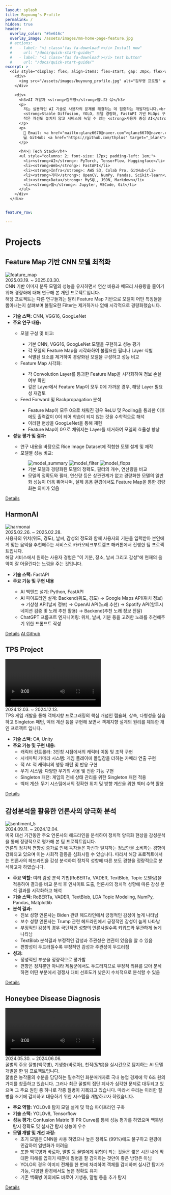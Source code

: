 ```yaml
---
layout: splash
title: Buyoung's Profile
permalink: /
hidden: true
header:
  overlay_color: "#5e616c"
  overlay_image: /assets/images/mm-home-page-feature.jpg
  # actions:
  #   - label: "<i class='fas fa-download'></i> Install now"
  #     url: "/docs/quick-start-guide/"
  #   - label: "<i class='fas fa-download'></i> test button"
  #     url: "/docs/quick-start-guide/"
excerpt: >
  <div style="display: flex; align-items: flex-start; gap: 30px; flex-wrap: wrap;">
    <div>
      <img src="/assets/images/buyoung_profile.jpg" alt="김부영 프로필" width="180" style="border-radius: 10px;" />
    </div>

    <div>
      <h3>AI 개발자 <strong>김부영</strong>입니다 😊</h3>
      <p>
        저는 실용적인 AI 기술로 사용자의 문제를 해결하는 데 집중하는 개발자입니다.<br/>
        <strong>Stable Diffusion, YOLO, 모델 경량화, FastAPI 기반 MLOps 구축</strong>에 관심이 많습니다.<br/>
        작은 개선도 놓치지 않고 서비스에 녹일 수 있는 <strong>사용자 중심 AI</strong>를 지향합니다.<br/>
      </p>
      <p>
        📧 Email: <a href="mailto:glanz6670@naver.com">glanz6670@naver.com</a><br/>
        💻 GitHub: <a href="https://github.com/thplus" target="_blank">github.com/thplus</a><br/>
      </p>

      <h4>🧰 Tech Stack</h4>
      <ul style="columns: 2; font-size: 17px; padding-left: 1em;">
        <li><strong>AI</strong>: PyTorch, TensorFlow, Huggingface</li>
        <li><strong>Web</strong>: FastAPI</li>
        <li><strong>Infra</strong>: AWS S3, Colab Pro, GitHub</li>
        <li><strong>기타</strong>: OpenCV, NumPy, Pandas, Scikit-learn</li>
        <li><strong>Data</strong>: MySQL, JSON, Markdown</li>
        <li><strong>툴</strong>: Jupyter, VSCode, Git</li>
      </ul>
    </div>
  </div>


feature_row:

---
```


# Projects
## Feature Map 기반 CNN 모델 최적화
<div class="project-card">
  <img src="/assets/images/cnnproject_final_layer4.png" alt="feature_map" class="project-thumb" />
  <div class="project-date">
    <i class="fa fa-calendar"></i> 2025.03.19. ~ 2025.03.30.
  </div>

  <div class="project-summary">
    CNN 기반 이미지 분류 모델의 성능을 유지하면서 연산 비용과 메모리 사용량을 줄이기 위해 경량화에 대해 연구해 본 개인 프로젝트입니다.<br/>
    해당 프로젝트는 다른 연구들과는 달리 Feature Map 기반으로 모델이 어떤 특징들을 뽑아내는지 살펴보며 불필요한 Filter는 제거하거나 없애 시각적으로 경량화했습니다.
  </div>

  <ul class="project-detail">
    <li><strong>기술 스택:</strong> CNN, VGG16, GoogLeNet</li>
    <li><strong>주요 연구 내용: </strong></li>
      <ul>
        <li>모델 구성 및 비교:</li>
          <ul>
            <li>기본 CNN, VGG16, GoogLeNet 모델을 구현하고 성능 평가</li>
            <li>각 모델의 Feature Map을 시각화하여 불필요한 필터나 Layer 식별</li>
            <li>식별된 요소를 제거하여 경량화된 모델을 구성하고 성능 비교</li>
          </ul>
        <li>Feature Map 시각화:</li>
          <ul>
            <li>각 Convolution Layer를 틍과한 Feature Map을 시각화하여 정보 손실 여부 확인</li>
            <li>깊은 Layer에서 Feature Map이 모두 0에 가까운 경우, 해당 Layer 필요성 재검토</li>
          </ul>
        <li>Feed Forward 및 Backpropagation 분석</li>
          <ul>
            <li>Feature Map이 모두 0으로 채워진 경우 ReLU 및 Pooling을 통과한 이후에도 출력값이 0이 되어 학습이 되지 않는 것을 수학적으로 해석</li>
            <li>이러한 현상을 GoogLeNet을 통해 재현</li>
            <li>Feature Map이 0으로 채워지는 Layer를 제거하여 모델의 효율성 향상</li>
          </ul>
      </ul>
        <li><strong>성능 평가 및 결과:</strong></li>
      <ul>
        <li>연구 내용을 바탕으로 Rice Image Dataset에 적합한 모델 설계 및 제작</li>
        <li>모델별 성능 비교:</li>
          <ul>
            <img src="/assets/images/cnnproject_final_summary.png" alt="model_summary" />
            <img src="/assets/images/cnnproject_final_filter.png" alt="model_filter" />
            <img src="/assets/images/cnnproject_final_flops.png" alt="model_flops" />
            <li>기본 모델과 경량화된 모델의 정확도, 필터의 개수, 연산량을 비교</li>
            <li>모델의 정확도와 필터, 연산량 등은 상관관계가 없고 경량화한 모델의 일반화 성능이 더욱 뛰어나며, 실제 응용 환경에서도 Feature Map을 통한 경량화는 의미가 있음</li>
          </ul>
      </ul>
  </ul>

  <a class="btn btn--primary" href="/project/ktb/cnn_project/">Details</a>
</div>

## HarmonAI
<div class="project-card">
  <img src="/assets/images/hackathon_5.png" alt="harmonai" class="project-thumb" />
  <div class="project-date">
    <i class="fa fa-calendar"></i> 2025.02.26. ~ 2025.02.28.
  </div>

  <div class="project-summary">
    사용자의 위치(위도, 경도), 날씨, 감성의 정도와 함께 사용자의 기분을 입력받아 본인에게 맞는 음악을 추천해주는 서비스로 카카오테크부트캠프 해커톤에서 진행한 팀 프로젝트입니다.<br/>
    해당 서비스에서 원하는 사용자 경험은 "이 기분, 장소, 날씨 그리고 감성"에 현재의 음악이 잘 어울린다는 느낌을 주는 것입니다.<br/>
  </div>

  <ul class="project-detail">
    <li><strong>기술 스택:</strong> FastAPI</li>
    <li><strong>주요 기능 및 구현 내용</strong></li>
      <ul>
        <li>AI 백엔드 설계: Python, FastAPI</li>
        <li>AI 파이프라인 설계: Backend(위도, 경도) → Google Maps API(위치 정보) → 기상청 API(날씨 정보) → OpenAI API(노래 추천) → Spotify API(할루시네이션 검증 및 노래 추천 활용) → Backend(추천 노래 정보 전달)</li>
        <li>ChatGPT 프롬프트 엔지니어링: 위치, 날씨, 기분 등을 고려한 노래를 추천해주기 위한 프롬프트 작성</li>
      </ul>
  </ul>

  <a class="btn btn--primary" href="/project/ktb/hackathon/">Details</a>
  <a class="btn btn--info" href="https://github.com/KTB-Hackerton-24Team/HarmonAI_AI">AI Github</a>
</div>

## TPS Project
<div class="project-card">
  <video controls class="project-video">
    <source src="/assets/videos/TPS_Project_Play.mp4" type="video/mp4" />
  </video>
  <div class="project-date">
    <i class="fa fa-calendar"></i> 2024.12.03. ~ 2024.12.13.
  </div>

  <div class="project-summary">
    TPS 게임 개발을 통해 객체지향 프로그래밍의 핵심 개념인 캡슐화, 상속, 다형성을 실습하고 Singleton 패턴, 벡터 계산 등을 구현해 보면서 객체지향 설계의 원리를 체득한 개인 프로젝트 입니다.<br/>
  </div>

  <ul class="project-detail">
    <li><strong>기술 스택:</strong> C#, Unity</li>
    <li><strong>주요 기능 및 구현 내용:</strong>
      <ul>
        <li>캐릭터 컨트롤러: 3인칭 시점에서의 캐릭터 이동 및 조작 구현</li>
        <li>시네마틱 카메라 시스템: 게임 플레이에 몰입감을 더하는 카메라 연출 구현</li>
        <li>적 AI: 적 캐릭터의 행동 패턴 및 반응 구현</li>
        <li>무기 시스템: 다양한 무기의 사용 및 전환 기능 구현</li>
        <li>Singleton 패턴: 게임의 전체 상태 관리를 위한 Singleton 패턴 적용</li>
        <li>벡터 계산: 무기 시스템에서의 정확한 위치 및 방향 계산을 위한 벡터 수학 활용</li>
      </ul>
    </li>
  </ul>

  <a class="btn btn--primary" href="/project/ajou%20university/tps_project/">Details</a>
</div>

## 감성분석을 활용한 언론사의 양극화 분석
<div class="project-card">
  <img src="/assets/images/sentiment_lda_ronegative.png" alt="sentiment_5" class="project-thumb" />
  <div class="project-date">
    <i class="fa fa-calendar"></i> 2024.09.11. ~ 2024.12.04.
  </div>

  <div class="project-summary">
    미국 대선 기간동안 주요 언론사의 헤드라인을 분석하여 정치적 양극화 현상을 감성분석을 통해 정량적으로 평가해 본 팀 프로젝트입니다.<br/>
    언론의 정치적 편향성 증가로 인해 독자들은 자신과 일치하는 정보만을 소비하는 경향이 강화되고 있으며 이는 사회적 갈등을 심화시킬 수 있습니다. 따라서 해당 프로젝트에서는 언론사의 헤드라인을 감성 분석하여 정치적 성향에 따른 보도 경향을 정량적으로 분석하고자 하였습니다.<br/>
  </div>

  <ul class="project-detail">
    <li><strong>주요 역할:</strong> 여러 감성 분석 기법(RoBERTa, VADER, TextBlob, Topic 모델링)을 적용하여 결과를 비교 분석 후 인사이트 도출, 언론사의 정치적 성향에 따른 감성 분석 결과를 시각화하고 해석 </li>
    <li><strong>기술 스택:</strong> RoBERTa, VADER, TextBlob, LDA Topic Modeling, NumPy, Pandas, Matplotlib</li>
    <li><strong>분석 결과:</strong>
      <ul>
        <li>진보 성향 언론사는 Biden 관련 헤드라인에서 긍정적인 감성이 높게 나타남</li>
        <li>보수 성향 언론사는 Trump 관련 헤드라인에서 긍정적인 감성이 높게 나타남</li>
        <li>부정적인 감성의 경우 극단적인 성향의 언론사일수록 키워드와 무관하게 높게 나타남</li>
        <li>TextBlob 분석결과 부정적인 감성과 주관성은 연관이 있음을 알 수 있음</li>
        <li>편향성이 두드러질수록 부정적인 감성과 주관성이 두드러짐</li>
      </ul>
    </li>
    <li><strong>성과:</strong>
      <ul>
        <li>정성적인 부분을 정량적으로 평가함</li>
        <li>편향은 정치뿐만 아니라 제품군에서도 두드러지므로 부정적 리뷰를 모아 분석하면 어떤 부분에서 경쟁사 대비 선호도가 낮은지 수치적으로 분석할 수 있음</li>
      </ul>
    </li>
  </ul>

  <a class="btn btn--primary" href="/project/ajou%20university/sentiment_analysis_with_headline/">Details</a>
</div>

## Honeybee Disease Diagnosis
<div class="project-card">
  <video controls class="project-video">
    <source src="/assets/videos/honeybee_video1.mp4" type="video/mp4" />
  </video>
  <div class="project-date">
    <i class="fa fa-calendar"></i> 2024.05.30. ~ 2024.06.06.
  </div>

  <div class="project-summary">
    꿀벌의 주요 질병(백묵병), 기생충(바로아), 천적(말벌)을 실시간으로 탐지하는 AI 모델 개발을 한 팀 프로젝트입니다.<br/>
    꿀벌은 농작물의 수분을 담당하는 필수적인 화분매개자로 국내 농업 경제에 약 6조 원의 가치를 창출하고 있습니다. 그러나 최근 꿀벌의 집단 폐사가 심각한 문제로 대두되고 있으며 그 주요 원인 중 하나로 각종 질병이 지목되고 있습니다. 따라서 우리는 이러한 질병을 조기에 감지하고 대응하기 위한 시스템을 개발하고자 하였습니다.<br/>
  </div>

  <ul class="project-detail">
    <li><strong>주요 역할:</strong> YOLOv8 탐지 모델 설계 및 학습 파이프라인 구축</li>
    <li><strong>기술 스택:</strong> YOLOv8, Tensorflow</li>
    <li><strong>성능 평가:</strong> Confusion Matrix 및 PR Curve를 통해 성능 평가를 하였으며 백묵병 탐지 정확도 및 실시간 탐지 성능이 우수</li>
    <li><strong>모델 개발 및 개선 과정:</strong>
      <ul>
        <li>초기 모델은 CNN을 사용 하였으나 높은 정확도 (99%)에도 불구하고 환경에 민감하여 일반화가 어려움</li>
        <li>또한 백묵병과 바로아, 말벌 등 꿀벌에게 위협이 되는 것들은 짧은 시간 내에 막대한 피해를 입히기 때문에 질병을 잘 감지하는 것만이 좋은 방향은 아님</li>
        <li>YOLO의 경우 이미지 전체를 한 번에 처리하여 객체를 감지하며 실시간 탐지가 가능, 다양한 환경에서도 높은 정확도 유지</li>
        <li>기존 백묵병 이외에도 바로아 기생충, 말벌 등을 추가 탐지</li>
      </ul>
    </li>
  </ul>

  <a class="btn btn--primary" href="/project/ajou%20university/honeybee_diease_diagnosis/">Details</a>
</div>


<!-- {% include feature_row %} -->